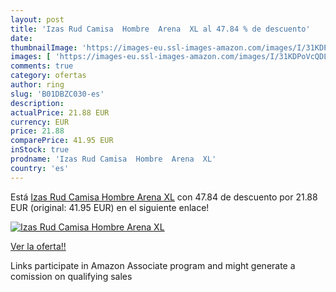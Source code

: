 ```yaml
---
layout: post
title: 'Izas Rud Camisa  Hombre  Arena  XL al 47.84 % de descuento'
date: 
thumbnailImage: 'https://images-eu.ssl-images-amazon.com/images/I/31KDPoVcQDL._SL200_.jpg'
images: [ 'https://images-eu.ssl-images-amazon.com/images/I/31KDPoVcQDL._SL200_.jpg' ]
comments: true
category: ofertas
author: ring
slug: 'B01DBZC030-es'
description:
actualPrice: 21.88 EUR
currency: EUR
price: 21.88
comparePrice: 41.95 EUR
inStock: true
prodname: 'Izas Rud Camisa  Hombre  Arena  XL'
country: 'es'
---
```


Está [Izas Rud Camisa  Hombre  Arena  XL](https://www.amazon.es/dp/B01DBZC030/?tag=tolees-21) con 47.84 de descuento por 21.88 EUR (original: 41.95 EUR) en el siguiente enlace!

[![Izas Rud Camisa  Hombre  Arena  XL](https://images-eu.ssl-images-amazon.com/images/I/31KDPoVcQDL._SL200_.jpg)](https://www.amazon.es/dp/B01DBZC030/?tag=tolees-21)

[Ver la oferta!!](https://www.amazon.es/dp/B01DBZC030/?tag=tolees-21)

Links participate in Amazon Associate program and might generate a comission on qualifying sales


